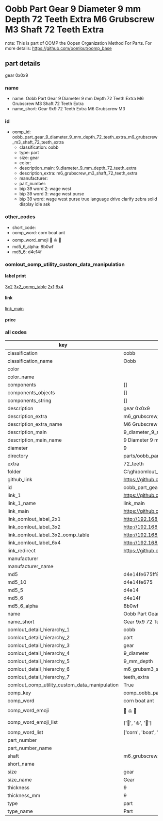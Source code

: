 # Oobb Part Gear 9 Diameter 9 mm Depth 72 Teeth Extra M6 Grubscrew M3 Shaft 72 Teeth Extra  

note: This is part of OOMP the Oopen Organization Method For Parts. For more details: https://github.com/oomlout/oomp_base

##  part details
  



gear 0x0x9



### name
* name: Oobb Part Gear 9 Diameter 9 mm Depth 72 Teeth Extra M6 Grubscrew M3 Shaft 72 Teeth Extra
* name_short: Gear 9x9 72 Teeth Extra M6 Grubscrew M3
### id
* oomp_id: oobb_part_gear_9_diameter_9_mm_depth_72_teeth_extra_m6_grubscrew_m3_shaft_72_teeth_extra
  * classification: oobb
  * type: part
  * size: gear
  * color: 
  * description_main: 9_diameter_9_mm_depth_72_teeth_extra
  * description_extra: m6_grubscrew_m3_shaft_72_teeth_extra
  * manufacturer: 
  * part_number: 
  * bip 39 word 2: wage west
  * bip 39 word 3: wage west purse
  * bip 39 word: wage west purse true language drive clarify zebra solid display idle ask

### other_codes
* short_code: 
* oomp_word: corn boat ant
* oomp_word_emoji :corn: :boat: :ant:
* md5_6_alpha: 8b0wf
* md5_6: d4e14f






### oomlout_oomp_utility_custom_data_manipulation
#### label print
[3x2](http://192.168.1.245:1112/?label=oomp%208b0wf)
[3x2_oomp_table](http://192.168.1.108:1112/?label=oomp%208b0wf)
[2x1](http://192.168.1.242:1112/?label=oomp%208b0wf)
[6x4](http://192.168.1.55:1112/?label=oomp%208b0wf)    

#### link

[link_main](https://github.com/oomlout/oomlout_oobb_version_4_generated_parts/tree/main/navigation_oomp/oobb/part/gear/9_diameter_9_mm_depth_72_teeth_extra/m6_grubscrew_m3_shaft_72_teeth_extra/part)                              

#### price







### all codes 
| key | value |  
| --- | --- |  
| classification | oobb |  
| classification_name | Oobb |  
| color |  |  
| color_name |  |  
| components | [] |  
| components_objects | [] |  
| components_string | [] |  
| description | gear 0x0x9 |  
| description_extra | m6_grubscrew_m3_shaft_72_teeth_extra |  
| description_extra_name | M6 Grubscrew M3 Shaft 72 Teeth Extra |  
| description_main | 9_diameter_9_mm_depth_72_teeth_extra |  
| description_main_name | 9 Diameter 9 mm Depth 72 Teeth Extra |  
| diameter | 9 |  
| directory | parts/oobb_part_gear_9_diameter_9_mm_depth_72_teeth_extra_m6_grubscrew_m3_shaft_72_teeth_extra |  
| extra | 72_teeth |  
| folder | C:\gh\oomlout_oobb_version_4_generated_parts\parts\oobb_part_gear_9_diameter_9_mm_depth_72_teeth_extra_m6_grubscrew_m3_shaft_72_teeth_extra |  
| github_link | https://github.com/oomlout/oomlout_oomp_part_src/tree/main/parts/oobb_part_gear_9_diameter_9_mm_depth_72_teeth_extra_m6_grubscrew_m3_shaft_72_teeth_extra |  
| id | oobb_part_gear_9_diameter_9_mm_depth_72_teeth_extra_m6_grubscrew_m3_shaft_72_teeth_extra |  
| link_1 | https://github.com/oomlout/oomlout_oobb_version_4_generated_parts/tree/main/navigation_oomp/oobb/part/gear/9_diameter_9_mm_depth_72_teeth_extra/m6_grubscrew_m3_shaft_72_teeth_extra/part |  
| link_1_name | link_main |  
| link_main | https://github.com/oomlout/oomlout_oobb_version_4_generated_parts/tree/main/navigation_oomp/oobb/part/gear/9_diameter_9_mm_depth_72_teeth_extra/m6_grubscrew_m3_shaft_72_teeth_extra/part |  
| link_oomlout_label_2x1 | http://192.168.1.242:1112/?label=oomp%208b0wf |  
| link_oomlout_label_3x2 | http://192.168.1.245:1112/?label=oomp%208b0wf |  
| link_oomlout_label_3x2_oomp_table | http://192.168.1.108:1112/?label=oomp%208b0wf |  
| link_oomlout_label_6x4 | http://192.168.1.55:1112/?label=oomp%208b0wf |  
| link_redirect | https://github.com/oomlout/oomlout_oobb_version_4_generated_parts/tree/main/parts/oobb_gear_09_09_ex_72_teeth_sh_m6_grubscrew_m3 |  
| manufacturer |  |  
| manufacturer_name |  |  
| md5 | d4e14fe675ff853d0d3e7e955d3e5fb1 |  
| md5_10 | d4e14fe675 |  
| md5_5 | d4e14 |  
| md5_6 | d4e14f |  
| md5_6_alpha | 8b0wf |  
| name | Oobb Part Gear 9 Diameter 9 mm Depth 72 Teeth Extra M6 Grubscrew M3 Shaft 72 Teeth Extra |  
| name_short | Gear 9x9 72 Teeth Extra M6 Grubscrew M3 |  
| oomlout_detail_hierarchy_1 | oobb |  
| oomlout_detail_hierarchy_2 | part |  
| oomlout_detail_hierarchy_3 | gear |  
| oomlout_detail_hierarchy_4 | 9_diameter |  
| oomlout_detail_hierarchy_5 | 9_mm_depth |  
| oomlout_detail_hierarchy_6 | m6_grubsm3_shaft_72 |  
| oomlout_detail_hierarchy_7 | teeth_extra |  
| oomlout_oomp_utility_custom_data_manipulation | True |  
| oomp_key | oomp_oobb_part_gear_9_diameter_9_mm_depth_72_teeth_extra_m6_grubscrew_m3_shaft_72_teeth_extra |  
| oomp_word | corn boat ant |  
| oomp_word_emoji | :corn: :boat: :ant: |  
| oomp_word_emoji_list | [':corn:', ':boat:', ':ant:'] |  
| oomp_word_list | ['corn', 'boat', 'ant'] |  
| part_number |  |  
| part_number_name |  |  
| shaft | m6_grubscrew_m3 |  
| short_name |  |  
| size | gear |  
| size_name | Gear |  
| thickness | 9 |  
| thickness_mm | 9 |  
| type | part |  
| type_name | Part |  
